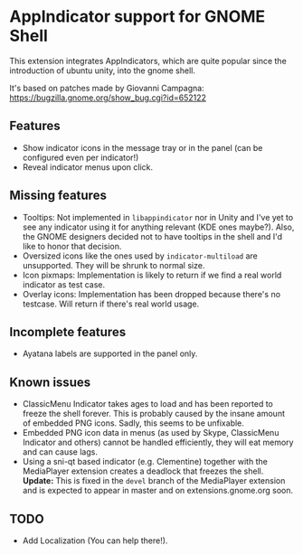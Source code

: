 # AppIndicator support for GNOME Shell
This extension integrates AppIndicators, which are quite popular since the introduction of ubuntu unity, into the gnome shell.

It's based on patches made by Giovanni Campagna: https://bugzilla.gnome.org/show_bug.cgi?id=652122

## Features
* Show indicator icons in the message tray or in the panel (can be configured even per indicator!)
* Reveal indicator menus upon click.

## Missing features
* Tooltips: Not implemented in `libappindicator` nor in Unity and I've yet to see any indicator using it for anything relevant (KDE ones maybe?). Also, the GNOME designers decided not to have tooltips in the shell and I'd like to honor that decision.
* Oversized icons like the ones used by `indicator-multiload` are unsupported. They will be shrunk to normal size.
* Icon pixmaps: Implementation is likely to return if we find a real world indicator as test case.
* Overlay icons: Implementation has been dropped because there's no testcase. Will return if there's real world usage.

## Incomplete features
* Ayatana labels are supported in the panel only.

## Known issues
* ClassicMenu Indicator takes ages to load and has been reported to freeze the shell forever. This is probably caused by the insane amount of embedded PNG icons. Sadly, this seems to be unfixable.
* Embedded PNG icon data in menus (as used by Skype, ClassicMenu Indicator and others) cannot be handled efficiently, they will eat memory and can cause lags.
* Using a sni-qt based indicator (e.g. Clementine) together with the MediaPlayer extension creates a deadlock that freezes the shell. **Update:** This is fixed in the `devel` branch of the MediaPlayer extension and is expected to appear in master and on extensions.gnome.org soon. 

## TODO
* Add Localization (You can help there!).
